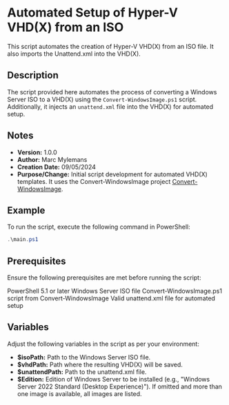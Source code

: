 # Automated Setup of Hyper-V VHD(X) from an ISO

This script automates the creation of Hyper-V VHD(X) from an ISO file. It also imports the Unattend.xml into the VHD(X).

## Description
The script provided here automates the process of converting a Windows Server ISO to a VHD(X) using the `Convert-WindowsImage.ps1` script. Additionally, it injects an `unattend.xml` file into the VHD(X) for automated setup.

## Notes
- **Version:** 1.0.0
- **Author:** Marc Mylemans
- **Creation Date:** 09/05/2024
- **Purpose/Change:** Initial script development for automated VHD(X) templates. It uses the Convert-WindowsImage project [Convert-WindowsImage](https://github.com/x0nn/Convert-WindowsImage).

## Example
To run the script, execute the following command in PowerShell:

```powershell
.\main.ps1
```

## Prerequisites
Ensure the following prerequisites are met before running the script:

PowerShell 5.1 or later
Windows Server ISO file
Convert-WindowsImage.ps1 script from Convert-WindowsImage
Valid unattend.xml file for automated setup

##  Variables
Adjust the following variables in the script as per your environment:

- **$isoPath:** Path to the Windows Server ISO file.
- **$vhdPath:** Path where the resulting VHD(X) will be saved.
- **$unattendPath:** Path to the unattend.xml file.
- **$Edition:** Edition of Windows Server to be installed (e.g., "Windows Server 2022 Standard (Desktop Experience)"). If omitted and more than one image is available, all images are listed.
